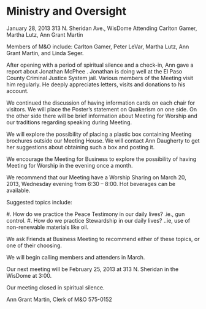 Ministry and Oversight
======================
January 28, 2013
313 N. Sheridan Ave., WisDome
Attending Carlton Gamer, Martha Lutz, Ann Grant Martin

Members of M&O include: Carlton Gamer, Peter LeVar, Martha Lutz, 
Ann Grant Martin, and Linda Seger.

After opening with a period of spiritual silence and a check-in, Ann gave a 
report about Jonathan McPhee . Jonathan is doing well at the El Paso County 
Criminal Justice System jail. Various members of the Meeting visit him 
regularly. He deeply appreciates letters, visits and donations to his account.

We continued the discussion of having information cards on each chair for visitors. 
We will place the Poster’s statement on Quakerism on one side. On the other side 
there will be brief information about Meeting for Worship and our traditions 
regarding speaking during Meeting.

We will explore the possibility of placing a plastic box containing Meeting brochures 
outside our Meeting House. We will contact Ann Daugherty to get her suggestions 
about obtaining such a box and posting it.

We encourage the Meeting for Business to explore the possibility of having 
Meeting for Worship in the evening once a month.

We recommend that our Meeting have a Worship Sharing on March 20, 2013, Wednesday 
evening from 6:30 – 8:00. Hot beverages can be available.

Suggested topics include: 

#. How do we practice the Peace Testimony in our daily lives?  .ie., gun control.
#. How do we practice Stewardship in our daily lives?  ..ie,  use of non-renewable materials like oil.

We ask Friends at Business Meeting to recommend either of these topics, or one of their choosing.

We will begin calling members and attenders in March.

Our next meeting will be February 25, 2013 at 313 N. Sheridan in the WisDome at 3:00.

Our meeting closed in spiritual silence.

Ann Grant Martin, Clerk of M&O
575-0152

